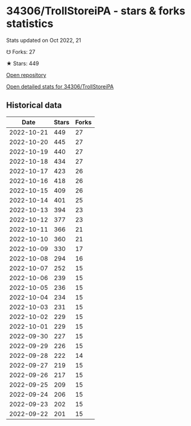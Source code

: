 # 34306/TrollStoreiPA - stars & forks statistics

Stats updated on Oct 2022, 21

☋ Forks: 27

★ Stars: 449

[Open repository](https://github.com/34306/TrollStoreiPA)

[Open detailed stats for 34306/TrollStoreiPA](https://reviewgithub.com/rep/34306/TrollStoreiPA)

## Historical data
| Date | Stars | Forks |
|------|-------|-------|
| 2022-10-21 | 449 | 27 | 
| 2022-10-20 | 445 | 27 | 
| 2022-10-19 | 440 | 27 | 
| 2022-10-18 | 434 | 27 | 
| 2022-10-17 | 423 | 26 | 
| 2022-10-16 | 418 | 26 | 
| 2022-10-15 | 409 | 26 | 
| 2022-10-14 | 401 | 25 | 
| 2022-10-13 | 394 | 23 | 
| 2022-10-12 | 377 | 23 | 
| 2022-10-11 | 366 | 21 | 
| 2022-10-10 | 360 | 21 | 
| 2022-10-09 | 330 | 17 | 
| 2022-10-08 | 294 | 16 | 
| 2022-10-07 | 252 | 15 | 
| 2022-10-06 | 239 | 15 | 
| 2022-10-05 | 236 | 15 | 
| 2022-10-04 | 234 | 15 | 
| 2022-10-03 | 231 | 15 | 
| 2022-10-02 | 229 | 15 | 
| 2022-10-01 | 229 | 15 | 
| 2022-09-30 | 227 | 15 | 
| 2022-09-29 | 226 | 15 | 
| 2022-09-28 | 222 | 14 | 
| 2022-09-27 | 219 | 15 | 
| 2022-09-26 | 217 | 15 | 
| 2022-09-25 | 209 | 15 | 
| 2022-09-24 | 206 | 15 | 
| 2022-09-23 | 202 | 15 | 
| 2022-09-22 | 201 | 15 | 

